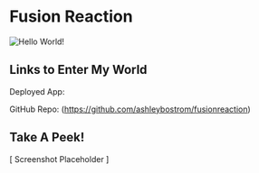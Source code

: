 # Fusion Reaction

![Hello World!](https://media.tenor.com/Yohpgk72ndMAAAAC/twin-peaks-hello.gif)

## Links to Enter My World
Deployed App:

GitHub Repo: (https://github.com/ashleybostrom/fusionreaction)

## Take A Peek!
[ Screenshot Placeholder ]


